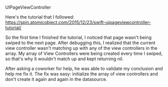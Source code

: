 UIPageViewController

Here's the tutorial that I followed:
https://spin.atomicobject.com/2015/12/23/swift-uipageviewcontroller-tutorial/

So the first time I finished the tutorial, I noticed that page wasn't being swiped to the next page. After debugging this, I realized that the current view controller wasn't matching up with any of the view controllers in the array. My array of View Controllers were being created every time I swiped, so that's why it wouldn't match up and kept returning nil. 

After asking a coworker for help, he was able to validate my conclusion and help me fix it. The fix was easy: initialize the array of view controllers and don't create it again and again in the datasource.
